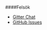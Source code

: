 ####Felsök


* [Gitter Chat](https://gitter.im/mosbth/design)
* [GitHub Issues](https://github.com/canax/anax-flat/issues)
